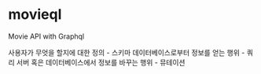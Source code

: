 # movieql
Movie API with Graphql

사용자가 무엇을 할지에 대한 정의 - 스키마
데이터베이스로부터 정보를 얻는 행위 - 쿼리
서버 혹은 데이터베이스에서 정보를 바꾸는 행위 - 뮤테이션